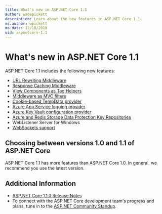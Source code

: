 ```yaml
---
title: What's new in ASP.NET Core 1.1
author: wadepickett
description: Learn about the new features in ASP.NET Core 1.1.
ms.author: wpickett
ms.date: 12/18/2018
uid: aspnetcore-1.1
---
```


# What's new in ASP.NET Core 1.1

ASP.NET Core 1.1 includes the following new features:

* [URL Rewriting Middleware](xref:fundamentals/url-rewriting)
* [Response Caching Middleware](xref:performance/caching/middleware)
* [View Components as Tag Helpers](xref:mvc/views/view-components#invoking-a-view-component-as-a-tag-helper)
* [Middleware as MVC filters](xref:mvc/controllers/filters#using-middleware-in-the-filter-pipeline)
* [Cookie-based TempData provider](xref:fundamentals/app-state#tempdata)
* [Azure App Service logging provider](xref:fundamentals/logging/index#azure-app-service)
* [Azure Key Vault configuration provider](xref:security/key-vault-configuration)
* [Azure and Redis Storage Data Protection Key Repositories](xref:security/data-protection/implementation/key-storage-providers)
* WebListener Server for Windows
* [WebSockets support](xref:fundamentals/websockets)

## Choosing between versions 1.0 and 1.1 of ASP.NET Core

ASP.NET Core 1.1 has more features than ASP.NET Core 1.0. In general, we recommend you use the latest version.

## Additional Information

* [ASP.NET Core 1.1.0 Release Notes](https://github.com/dotnet/aspnetcore/releases/tag/1.1.0)
* To connect with the ASP.NET Core development team's progress and plans, tune in to the [ASP.NET Community Standup](https://live.asp.net/).
